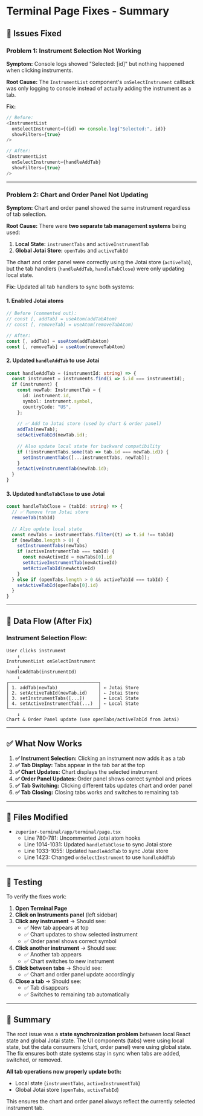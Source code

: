 # Terminal Page Fixes - Summary

## 🐛 Issues Fixed

### Problem 1: Instrument Selection Not Working
**Symptom:** Console logs showed "Selected: [id]" but nothing happened when clicking instruments.

**Root Cause:** The `InstrumentList` component's `onSelectInstrument` callback was only logging to console instead of actually adding the instrument as a tab.

**Fix:**
```typescript
// Before:
<InstrumentList 
  onSelectInstrument={(id) => console.log("Selected:", id)} 
  showFilters={true}
/>

// After:
<InstrumentList 
  onSelectInstrument={handleAddTab} 
  showFilters={true}
/>
```

---

### Problem 2: Chart and Order Panel Not Updating
**Symptom:** Chart and order panel showed the same instrument regardless of tab selection.

**Root Cause:** There were **two separate tab management systems** being used:
1. **Local State:** `instrumentTabs` and `activeInstrumentTab` 
2. **Global Jotai Store:** `openTabs` and `activeTabId`

The chart and order panel were correctly using the Jotai store (`activeTab`), but the tab handlers (`handleAddTab`, `handleTabClose`) were only updating local state.

**Fix:** Updated all tab handlers to sync both systems:

#### 1. Enabled Jotai atoms
```typescript
// Before (commented out):
// const [, addTab] = useAtom(addTabAtom)
// const [, removeTab] = useAtom(removeTabAtom)

// After:
const [, addTab] = useAtom(addTabAtom)
const [, removeTab] = useAtom(removeTabAtom)
```

#### 2. Updated `handleAddTab` to use Jotai
```typescript
const handleAddTab = (instrumentId: string) => {
  const instrument = instruments.find(i => i.id === instrumentId);
  if (instrument) {
    const newTab: InstrumentTab = {
      id: instrument.id,
      symbol: instrument.symbol,
      countryCode: "US",
    };
    
    // ✅ Add to Jotai store (used by chart & order panel)
    addTab(newTab);
    setActiveTabId(newTab.id);
    
    // Also update local state for backward compatibility
    if (!instrumentTabs.some(tab => tab.id === newTab.id)) {
      setInstrumentTabs([...instrumentTabs, newTab]);
    }
    setActiveInstrumentTab(newTab.id);
  }
}
```

#### 3. Updated `handleTabClose` to use Jotai
```typescript
const handleTabClose = (tabId: string) => {
  // ✅ Remove from Jotai store
  removeTab(tabId)
  
  // Also update local state
  const newTabs = instrumentTabs.filter((t) => t.id !== tabId)
  if (newTabs.length > 0) {
    setInstrumentTabs(newTabs)
    if (activeInstrumentTab === tabId) {
      const newActiveId = newTabs[0].id
      setActiveInstrumentTab(newActiveId)
      setActiveTabId(newActiveId)
    }
  } else if (openTabs.length > 0 && activeTabId === tabId) {
    setActiveTabId(openTabs[0].id)
  }
}
```

---

## 🔄 Data Flow (After Fix)

### Instrument Selection Flow:
```
User clicks instrument
    ↓
InstrumentList onSelectInstrument
    ↓
handleAddTab(instrumentId)
    ↓
┌─────────────────────────────────┐
│ 1. addTab(newTab)               │ ← Jotai Store
│ 2. setActiveTabId(newTab.id)    │ ← Jotai Store
│ 3. setInstrumentTabs([...])     │ ← Local State
│ 4. setActiveInstrumentTab(...)  │ ← Local State
└─────────────────────────────────┘
    ↓
Chart & Order Panel update (use openTabs/activeTabId from Jotai)
```

---

## ✅ What Now Works

1. **✅ Instrument Selection:** Clicking an instrument now adds it as a tab
2. **✅ Tab Display:** Tabs appear in the tab bar at the top
3. **✅ Chart Updates:** Chart displays the selected instrument
4. **✅ Order Panel Updates:** Order panel shows correct symbol and prices
5. **✅ Tab Switching:** Clicking different tabs updates chart and order panel
6. **✅ Tab Closing:** Closing tabs works and switches to remaining tab

---

## 📝 Files Modified

- `zuperior-terminal/app/terminal/page.tsx`
  - Line 780-781: Uncommented Jotai atom hooks
  - Line 1014-1031: Updated `handleTabClose` to sync Jotai store
  - Line 1033-1055: Updated `handleAddTab` to sync Jotai store
  - Line 1423: Changed `onSelectInstrument` to use `handleAddTab`

---

## 🧪 Testing

To verify the fixes work:

1. **Open Terminal Page**
2. **Click on Instruments panel** (left sidebar)
3. **Click any instrument** → Should see:
   - ✅ New tab appears at top
   - ✅ Chart updates to show selected instrument
   - ✅ Order panel shows correct symbol
4. **Click another instrument** → Should see:
   - ✅ Another tab appears
   - ✅ Chart switches to new instrument
5. **Click between tabs** → Should see:
   - ✅ Chart and order panel update accordingly
6. **Close a tab** → Should see:
   - ✅ Tab disappears
   - ✅ Switches to remaining tab automatically

---

## 🎯 Summary

The root issue was a **state synchronization problem** between local React state and global Jotai state. The UI components (tabs) were using local state, but the data consumers (chart, order panel) were using global state. The fix ensures both state systems stay in sync when tabs are added, switched, or removed.

**All tab operations now properly update both:**
- Local state (`instrumentTabs`, `activeInstrumentTab`)
- Global Jotai store (`openTabs`, `activeTabId`)

This ensures the chart and order panel always reflect the currently selected instrument tab.

